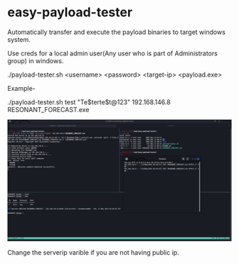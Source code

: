 # easy-payload-tester
Automatically transfer and execute the payload binaries to target windows system.

Use creds for a local admin user(Any user who is part of Administrators group) in windows.

./payload-tester.sh &lt;username&gt; &lt;password&gt; &lt;target-ip&gt; &lt;payload.exe&gt;
 
 Example-
 
./payload-tester.sh test "Te\$terte\$t@123" 192.168.146.8 RESONANT_FORECAST.exe
 
![Image](payload-tester.png)

 Change the serverip varible if you are not having public ip.
